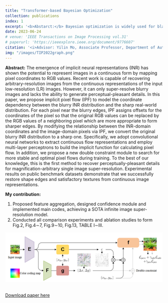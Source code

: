 ```yaml
---
title: "Transformer-based Bayesian Optimization"
collection: publications
index: 1
excerpt: '<b>Abstarct:</b> Bayesian optimization is widely used for black-box function optimization, excelling in global optimization and minimal sample requirements. It is valuable for complex, non-convex, and computationally expensive problems, prevalent in machine learning and optimization. Traditional Bayesian optimization relies on Gaussian processes, which face limitations in computational cost and scalability. We introduce a Transformer-based Bayesian optimization approach, <b>merging Gaussian process uncertainty estimation with neural network scalability</b>. This approach, incorporating self-attention mechanisms for better contextual integration, <b>outperforms traditional methods</b>, delivering similar optimization performance as Gaussian processes but with significantly <b>faster processing times (O(n1.41)</b> for PT-BO and O(n2.16) for GP-BO). Moreover, experiments show Transformer-based Bayesian optimization to be <b>more efficient for high-dimensional data or large datasets</b>, with higher optimization efficiency compared to GP-BO.'
date: 2023-06-24
# venue: 'IEEE Transactions on Image Processing vol.31'
# paperurl: 'https://ieeexplore.ieee.org/document/9776607'
citation: '<i>Advisor: Yilin Mo, Associate Professor, Department of Automation, Tsinghua University <br>&nbsp;&nbsp;&nbsp;Yanan Sui, Associate Professor, Department of Aerospace Engineering, Tsinghua University</i>' 
img: "/images/TIP2022graph.png"
---
```


<b>Abstract:</b>
The emergence of implicit neural representations (INR) has shown the potential to represent images in a continuous form by mapping pixel coordinates to RGB values. Recent work is capable of recovering arbitrary-resolution images from the continuous representations of the input low-resolution (LR) images. However, it can only super-resolve blurry images and lacks the ability to generate perceptual-pleasant details. In this paper, we propose implicit pixel flow (IPF) to model the coordinate dependency between the blurry INR distribution and the sharp real-world distribution. For each pixel near the blurry edges, IPF assigns offsets for the coordinates of the pixel so that the original RGB values can be replaced by the RGB values of a neighboring pixel which are more appropriate to form sharper edges. By modifying the relationship between the INR-domain coordinates and the image-domain pixels via IPF, we convert the original blurry INR distribution to a sharp one. Specifically, we adopt convolutional neural networks to extract continuous flow representations and employ multi-layer perceptrons to build the implicit function for calculating pixel flow. In addition, we propose a new double constraint module to search for more stable and optimal pixel flows during training. To the best of our knowledge, this is the first method to recover perceptually-pleasant details for magnification-arbitrary single image super-resolution. Experimental results on public benchmark datasets demonstrate that we successfully restore shape edges and satisfactory textures from continuous image representations.

<b>My contribution:</b>
1. Proposed feature aggregation, designed confidence module and implemented main codes, achieving a SOTA infinite image super-resolution model.
2. Conducted all comparison experiments and ablation studies to form Fig.2, Fig.4$\sim$7, Fig.9$\sim$10, Fig.13, TABLE I$\sim$III.


<td><img class="proj_thumb" src="images/TIP2022graph.png" width="700px" alt=""/>&nbsp;</td>

[Download paper here](http://patricia1019.github.io/files/TIP2022.pdf)

